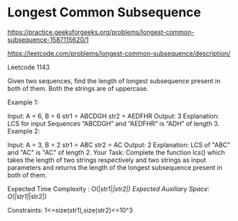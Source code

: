 # Longest Common Subsequence



https://practice.geeksforgeeks.org/problems/longest-common-subsequence-1587115620/1


https://leetcode.com/problems/longest-common-subsequence/description/

Leetcode 1143


Given two sequences, find the length of longest subsequence present in both of them. Both the strings are of uppercase.

Example 1:

Input:
A = 6, B = 6
str1 = ABCDGH
str2 = AEDFHR
Output: 3
Explanation: LCS for input Sequences
“ABCDGH” and “AEDFHR” is “ADH” of
length 3.
Example 2:

Input:
A = 3, B = 2
str1 = ABC
str2 = AC
Output: 2
Explanation: LCS of "ABC" and "AC" is
"AC" of length 2.
Your Task:
Complete the function lcs() which takes the length of two strings respectively and two strings as input parameters and returns the length of the longest subsequence present in both of them.

Expected Time Complexity : O(|str1|*|str2|)
Expected Auxiliary Space: O(|str1|*|str2|)

Constraints:
1<=size(str1),size(str2)<=10^3
